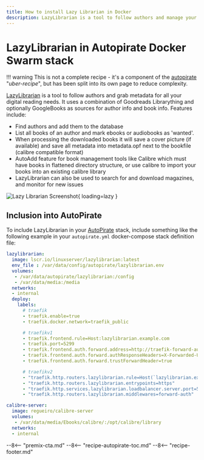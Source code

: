 ```yaml
---
title: How to install Lazy Librarian in Docker
description: LazyLibrarian is a tool to follow authors and manage your ebook / audiobook collection. It's a handy addition to the Autopirate Docker Swarm stack!
---
```


# LazyLibrarian in Autopirate Docker Swarm stack

!!! warning
    This is not a complete recipe - it's a component of the [autopirate](/recipes/autopirate/) "_uber-recipe_", but has been split into its own page to reduce complexity.

[LazyLibrarian](https://github.com/DobyTang/LazyLibrarian) is a tool to follow authors and grab metadata for all your digital reading needs. It uses a combination of Goodreads Librarything and optionally GoogleBooks as sources for author info and book info. Features include:

* Find authors and add them to the database
* List all books of an author and mark ebooks or audiobooks as 'wanted'.
* When processing the downloaded books it will save a cover picture (if available) and save all metadata into metadata.opf next to the bookfile (calibre compatible format)
* AutoAdd feature for book management tools like Calibre which must have books in flattened directory structure, or use calibre to import your books into an existing calibre library
* LazyLibrarian can also be used to search for and download magazines, and monitor for new issues

![Lazy Librarian Screenshot](../../images/lazylibrarian.png){ loading=lazy }

## Inclusion into AutoPirate

To include LazyLibrarian in your [AutoPirate](/recipes/autopirate/) stack, include something like the following example in your `autopirate.yml` docker-compose stack definition file:

```yaml
lazylibrarian:
  image: lscr.io/linuxserver/lazylibrarian:latest
  env_file : /var/data/config/autopirate/lazylibrarian.env
  volumes:
   - /var/data/autopirate/lazylibrarian:/config
   - /var/data/media:/media
  networks:
  - internal
  deploy:
    labels:
      # traefik
      - traefik.enable=true
      - traefik.docker.network=traefik_public

      # traefikv1
      - traefik.frontend.rule=Host:lazylibrarian.example.com
      - traefik.port=5299
      - traefik.frontend.auth.forward.address=http://traefik-forward-auth:4181
      - traefik.frontend.auth.forward.authResponseHeaders=X-Forwarded-User
      - traefik.frontend.auth.forward.trustForwardHeader=true        

      # traefikv2
      - "traefik.http.routers.lazylibrarian.rule=Host(`lazylibrarian.example.com`)"
      - "traefik.http.routers.lazylibrarian.entrypoints=https"
      - "traefik.http.services.lazylibrarian.loadbalancer.server.port=5299"
      - "traefik.http.routers.lazylibrarian.middlewares=forward-auth"

calibre-server:
  image: regueiro/calibre-server
  volumes:
   - /var/data/media/Ebooks/calibre/:/opt/calibre/library
  networks:
  - internal    

```

--8<-- "premix-cta.md"
--8<-- "recipe-autopirate-toc.md"
--8<-- "recipe-footer.md"

[^2]: The calibre-server container co-exists within the Lazy Librarian (LL) containers so that LL can automatically add a book to Calibre using the calibre-server interface. The calibre library can then be properly viewed using the [calibre-web](/recipes/calibre-web) recipe.
